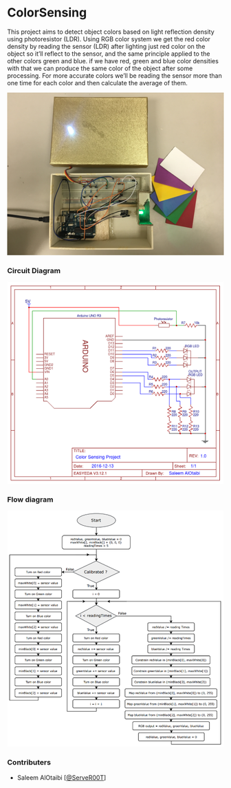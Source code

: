 # ColorSensing
This project aims to detect object colors based on light reflection density using photoresistor (LDR). Using RGB color system we get the red color density by reading the sensor (LDR) after lighting just red color on the object so it’ll reflect to the sensor, and the same principle applied to the other colors green and blue. if we have red, green and blue color densities with that we can produce the same color of the object after some processing. For more accurate colors we’ll be reading the sensor more than one time for each color and then calculate the average of them.

![Alt text](/img/wholething.jpg?raw=true "Working project")

### Circuit Diagram
![Alt text](/img/CircuitDiagram.png?raw=true "Circuit diagram")

### Flow diagram
![Alt text](/img/ColorSensingProjectDiagram.PNG?raw=true "Flow diagram")

### Contributers
  - Saleem AlOtaibi [[@ServeR00T][saleem-tw]]

[saleem-tw]: <https://twitter.com/ServeR00T>
